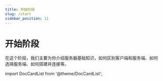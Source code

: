 ```yaml
---
title: 开始阶段
slug: /start
sidebar_position: 11
---
```


# 开始阶段

在这个阶段，我们主要为你介绍服务器基础知识，如何区别客户端和服务端、如何选择服务端、如何搭建并连接等。

import DocCardList from '@theme/DocCardList';

<DocCardList />